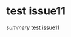 # test issue11
*summery*
[test issue11](https://metaseed.github.io/iam/doc?id=164&title=test20%issue11)